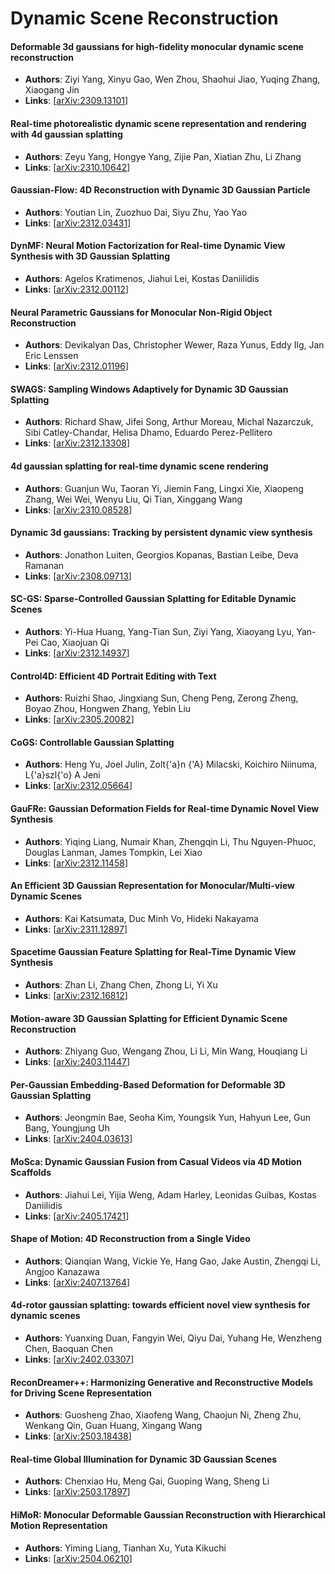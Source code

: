 # Dynamic Scene Reconstruction

#### Deformable 3d gaussians for high-fidelity monocular dynamic scene reconstruction
- **Authors**: Ziyi Yang, Xinyu Gao, Wen Zhou, Shaohui Jiao, Yuqing Zhang, Xiaogang Jin
- **Links**: [[arXiv:2309.13101](https://arxiv.org/abs/2309.13101)]

#### Real-time photorealistic dynamic scene representation and rendering with 4d gaussian splatting
- **Authors**: Zeyu Yang, Hongye Yang, Zijie Pan, Xiatian Zhu, Li Zhang
- **Links**: [[arXiv:2310.10642](https://arxiv.org/abs/2310.10642)]

#### Gaussian-Flow: 4D Reconstruction with Dynamic 3D Gaussian Particle
- **Authors**: Youtian Lin, Zuozhuo Dai, Siyu Zhu, Yao Yao
- **Links**: [[arXiv:2312.03431](https://arxiv.org/abs/2312.03431)]

#### DynMF: Neural Motion Factorization for Real-time Dynamic View Synthesis with 3D Gaussian Splatting
- **Authors**: Agelos Kratimenos, Jiahui Lei, Kostas Daniilidis
- **Links**: [[arXiv:2312.00112](https://arxiv.org/abs/2312.00112)]

#### Neural Parametric Gaussians for Monocular Non-Rigid Object Reconstruction
- **Authors**: Devikalyan Das, Christopher Wewer, Raza Yunus, Eddy Ilg, Jan Eric Lenssen
- **Links**: [[arXiv:2312.01196](https://arxiv.org/abs/2312.01196)]

#### SWAGS: Sampling Windows Adaptively for Dynamic 3D Gaussian Splatting
- **Authors**: Richard Shaw, Jifei Song, Arthur Moreau, Michal Nazarczuk, Sibi Catley-Chandar, Helisa Dhamo, Eduardo Perez-Pellitero
- **Links**: [[arXiv:2312.13308](https://arxiv.org/abs/2312.13308)]

#### 4d gaussian splatting for real-time dynamic scene rendering
- **Authors**: Guanjun Wu, Taoran Yi, Jiemin Fang, Lingxi Xie, Xiaopeng Zhang, Wei Wei, Wenyu Liu, Qi Tian, Xinggang Wang
- **Links**: [[arXiv:2310.08528](https://arxiv.org/abs/2310.08528)]

#### Dynamic 3d gaussians: Tracking by persistent dynamic view synthesis
- **Authors**: Jonathon Luiten, Georgios Kopanas, Bastian Leibe, Deva Ramanan
- **Links**: [[arXiv:2308.09713](https://arxiv.org/abs/2308.09713)]

#### SC-GS: Sparse-Controlled Gaussian Splatting for Editable Dynamic Scenes
- **Authors**: Yi-Hua Huang, Yang-Tian Sun, Ziyi Yang, Xiaoyang Lyu, Yan-Pei Cao, Xiaojuan Qi
- **Links**: [[arXiv:2312.14937](https://arxiv.org/abs/2312.14937)]

#### Control4D: Efficient 4D Portrait Editing with Text
- **Authors**: Ruizhi Shao, Jingxiang Sun, Cheng Peng, Zerong Zheng, Boyao Zhou, Hongwen Zhang, Yebin Liu
- **Links**: [[arXiv:2305.20082](https://arxiv.org/abs/2305.20082)]

#### CoGS: Controllable Gaussian Splatting
- **Authors**: Heng Yu, Joel Julin, Zolt{\'a}n {\'A} Milacski, Koichiro Niinuma, L{\'a}szl{\'o} A Jeni
- **Links**: [[arXiv:2312.05664](https://arxiv.org/abs/2312.05664)]

#### GauFRe: Gaussian Deformation Fields for Real-time Dynamic Novel View Synthesis
- **Authors**: Yiqing Liang, Numair Khan, Zhengqin Li, Thu Nguyen-Phuoc, Douglas Lanman, James Tompkin, Lei Xiao
- **Links**: [[arXiv:2312.11458](https://arxiv.org/abs/2312.11458)]

#### An Efficient 3D Gaussian Representation for Monocular/Multi-view Dynamic Scenes
- **Authors**: Kai Katsumata, Duc Minh Vo, Hideki Nakayama
- **Links**: [[arXiv:2311.12897](https://arxiv.org/abs/2311.12897)]

#### Spacetime Gaussian Feature Splatting for Real-Time Dynamic View Synthesis
- **Authors**: Zhan Li, Zhang Chen, Zhong Li, Yi Xu
- **Links**: [[arXiv:2312.16812](https://arxiv.org/abs/2312.16812)]

#### Motion-aware 3D Gaussian Splatting for Efficient Dynamic Scene Reconstruction
- **Authors**: Zhiyang Guo, Wengang Zhou, Li Li, Min Wang, Houqiang Li
- **Links**: [[arXiv:2403.11447](https://arxiv.org/abs/2403.11447)]

#### Per-Gaussian Embedding-Based Deformation for Deformable 3D Gaussian Splatting
- **Authors**: Jeongmin Bae, Seoha Kim, Youngsik Yun, Hahyun Lee, Gun Bang, Youngjung Uh
- **Links**: [[arXiv:2404.03613](https://arxiv.org/abs/2404.03613)]

#### MoSca: Dynamic Gaussian Fusion from Casual Videos via 4D Motion Scaffolds
- **Authors**: Jiahui Lei, Yijia Weng, Adam Harley, Leonidas Guibas, Kostas Daniilidis
- **Links**: [[arXiv:2405.17421](https://arxiv.org/abs/2405.17421)]

#### Shape of Motion: 4D Reconstruction from a Single Video
- **Authors**: Qianqian Wang, Vickie Ye, Hang Gao, Jake Austin, Zhengqi Li, Angjoo Kanazawa
- **Links**: [[arXiv:2407.13764](https://arxiv.org/abs/2407.13764)]

#### 4d-rotor gaussian splatting: towards efficient novel view synthesis for dynamic scenes
- **Authors**: Yuanxing Duan, Fangyin Wei, Qiyu Dai, Yuhang He, Wenzheng Chen, Baoquan Chen
- **Links**: [[arXiv:2402.03307](https://arxiv.org/abs/2402.03307)]

#### ReconDreamer++: Harmonizing Generative and Reconstructive Models for Driving Scene Representation
- **Authors**: Guosheng Zhao, Xiaofeng Wang, Chaojun Ni, Zheng Zhu, Wenkang Qin, Guan Huang, Xingang Wang
- **Links**: [[arXiv:2503.18438](https://arxiv.org/abs/2503.18438)]

#### Real-time Global Illumination for Dynamic 3D Gaussian Scenes
- **Authors**: Chenxiao Hu, Meng Gai, Guoping Wang, Sheng Li
- **Links**: [[arXiv:2503.17897](https://arxiv.org/abs/2503.17897)]

#### HiMoR: Monocular Deformable Gaussian Reconstruction with Hierarchical Motion Representation
- **Authors**: Yiming Liang, Tianhan Xu, Yuta Kikuchi
- **Links**: [[arXiv:2504.06210](https://arxiv.org/abs/2504.06210)]



